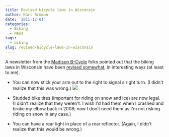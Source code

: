 ```yaml
---
title: Revised bicycle laws in Wisconsin
author: Karl Broman
date: '2011-12-01'
categories:
  - Biking
  - News
tags:
  - biking
slug: revised-bicycle-laws-in-wisconsin
---
```


A newsletter from the [Madison B-Cycle](http://madison.bcycle.com/) folks pointed out that the biking laws in Wisconsin have been [revised somewhat](https://docs.legis.wisconsin.gov/2011/related/proposals/ab265), in interesting ways (at least to me).

  * You can now stick your arm out to the right to signal a right turn.  (I didn't realize that this was wrong.)
![](http://kbroman.files.wordpress.com/2011/12/bike_turn_signals.jpg)

  * Studded bike tires (important for riding on snow and ice) are now legal.  (I didn't realize that they weren't.  I wish I'd had them when I crashed and broke my elbow back in 2008; now I don't need them as I'm not risking riding on snow in any case.)

  * You can have a rear light in place of a rear reflector. (Again, I didn't realize that this would be wrong.)
